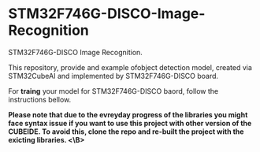 # STM32F746G-DISCO-Image-Recognition
STM32F746G-DISCO Image Recognition.


This repository, provide and example ofobject detection model, created via STM32CubeAI and implemented by STM32F746G-DISCO board.


For <b>traing</b> your model for STM32F746G-DISCO baord, follow the instructions bellow.


<b> Please note that due to the evreyday progress of the libraries you might face syntax issue if you want to use this project with other version of the CUBEIDE. To avoid this, clone the repo and re-built the project with the exicting libraries. <\B>

